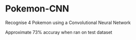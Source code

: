 # Pokemon-CNN
Recognise 4 Pokemon using a Convolutional Neural Network

Approximate 73% accuray when ran on test dataset
